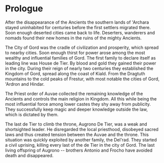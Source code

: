 Prologue
========

After the disappearance of the Ancients the southern lands of 'Archara stayed uninhabited for centuries before the first settlers migrated there.
Soon enough deserted cities came back to life. Deserters, wanderers and nomads found their new homes in the ruins of the mighty Ancients.

The City of Gord was the cradle of civilization and prosperity, which spread to nearby cities. Soon enough thirst for power arose among the most
wealthy and influential families of Gord. The first family to declare itself as leading line was House de Tier. By blood and gold they gained
their power in the city. During their reign of nearly two centuries they established the Kingdom of Gord, spread along the coast of Kiald.
From the Dragtuth mountains to the cold peaks of Frestur, with most notable the cities of Gord, 'Ardron and Hindar.

The Priest order of Auvae collected the remaining knowledge of the Ancients and controls the main religion in Kingdom. All this while being the most influential
force among lower castes they shy away from publicity. They successfully keep magic and deeper knowledge outside the law, which is dictated by them.

The last de Tier to climb the throne, Augrono De Tier, was a weak and shortsighted leader. He disregarded the local priesthood, disobeyed
sacred laws and thus created tension between the Auvae and the throne. This situation was quickly exploited by another family, the Del'rad. They started a
civil uprising, killing every last of the de Tier in the city of Gord. The last living offspring of Augrono -- brothers Antonio and Frocho have
avoided death and disappeared.
